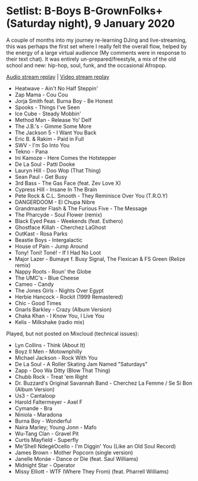 # Setlist: B-Boys B-GrownFolks+ (Saturday night), 9 January 2020

A couple of months into my journey re-learning DJing and live-streaming, this was perhaps the first set where I really felt the overall flow, helped by the energy of a large virtual audience (My comments were in response to their text chat). It was entirely un-prepared/freestyle, a mix of the old school and new: hip-hop, soul, funk, and the occasional Afropop.

[Audio stream replay](https://www.mixcloud.com/uche-ogbuji/b-boys-b-grownfolk-reddit-livestream-jan-9-21/) | [Video stream replay](https://www.reddit.com/rpan/r/RedditSessions/ku7nyh)

 * Heatwave - Ain't No Half Steppin'
 * Zap Mama - Cou Cou
 * Jorja Smith feat. Burna Boy - Be Honest
 * Spooks - Things I've Seen
 * Ice Cube - Steady Mobbin'
 * Method Man - Release Yo' Delf
 * The J.B.'s - Gimme Some More
 * The Jackson 5 - I Want You Back
 * Eric B. & Rakim - Paid in Full
 * SWV - I'm So Into You
 * Tekno - Pana
 * Ini Kamoze - Here Comes the Hotstepper
 * De La Soul - Patti Dooke
 * Lauryn Hill - Doo Wop (That Thing)
 * Sean Paul - Get Busy
 * 3rd Bass - The Gas Face (feat. Zev Love X)
 * Cypress Hill - Insane In The Brain
 * Pete Rock & C.L. Smooth - They Reminisce Over You (T.R.O.Y)
 * DANGERDOOM - El Chupa Nibre
 * Grandmaster Flash & The Furious Five - The Message
 * The Pharcyde - Soul Flower (remix)
 * Black Eyed Peas - Weekends (feat. Esthero)
 * Ghostface Killah - Cherchez LaGhost
 * OutKast - Rosa Parks
 * Beastie Boys - Intergalactic
 * House of Pain - Jump Around
 * Tony! Toni! Toné! - If I Had No Loot
 * Major Lazer - Bumaye f. Busy Signal, The Flexican & FS Green (Relize remix)
 * Nappy Roots - Roun' the Globe
 * The UMC's - Blue Cheese
 * Cameo - Candy
 * The Jones Girls - Nights Over Egypt
 * Herbie Hancock - Rockit (1999 Remastered)
 * Chic - Good Times
 * Gnarls Barkley - Crazy (Album Version)
 * Chaka Khan - I Know You, I Live You
 * Kelis - Milkshake (radio mix)

Played, but not posted on Mixcloud (technical issues):

 * Lyn Collins - Think (About It)
 * Boyz II Men - Motownphilly
 * Michael Jackson - Rock With You
 * De La Soul - A Roller Skating Jam Named "Saturdays"
 * Zapp - Doo Wa Ditty (Blow That Thing)
 * Chubb Rock - Treat 'em Right
 * Dr. Buzzard's Original Savannah Band - Cherchez La Femme / Se Si Bon (Album Version)
 * Us3 - Cantaloop
 * Harold Faltermeyer - Axel F
 * Cymande - Bra
 * Niniola - Maradona
 * Burna Boy - Wonderful
 * Naira Marley; Young Jonn - Mafo
 * Wu-Tang Clan - Gravel Pit
 * Curtis Mayfield - Superfly
 * Me'Shell NdegéOcello - I'm Diggin' You (Like an Old Soul Record)
 * James Brown - Mother Popcorn (single version)
 * Janelle Monáe - Dance or Die (feat. Saul Williams)
 * Midnight Star - Operator
 * Missy Elliott - WTF (Where They From) (feat. Pharrell Williams)
